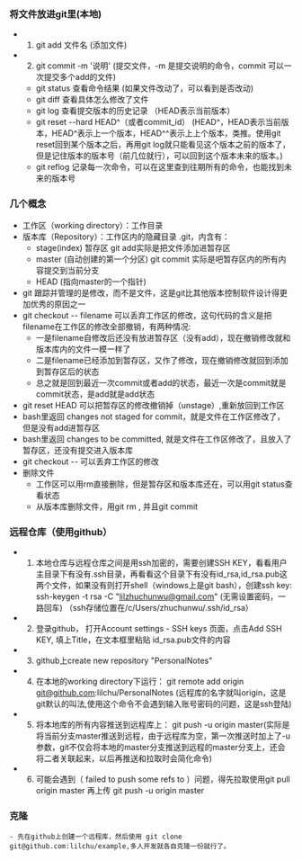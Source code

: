 ### 将文件放进git里(本地)
- 1. git add 文件名  (添加文件)
- 2. git commit -m '说明' (提交文件，-m 是提交说明的命令，commit 可以一次提交多个add的文件)
    - git status  查看命令结果 (如果文件改动了，可以看到是否改动)
    - git diff    查看具体怎么修改了文件
    - git log     查看提交版本的历史记录 （HEAD表示当前版本）
    - git reset --hard HEAD^（或者commit_id）  (HEAD^，HEAD表示当前版本，HEAD^表示上一个版本，HEAD^^表示上上个版本，类推。使用git reset回到某个版本之后，再用git log就只能看见这个版本之前的版本了，但是记住版本的版本号（前几位就行），可以回到这个版本未来的版本。)
    - git reflog  记录每一次命令，可以在这里查到往期所有的命令，也能找到未来的版本号

### 几个概念
- 工作区（working directory）：工作目录
- 版本库（Repository）：工作区内的隐藏目录 .git，内含有：
    - stage(index) 暂存区  git add实际是把文件添加进暂存区
    - master (自动创建的第一个分区) git commit 实际是吧暂存区内的所有内容提交到当前分支
    - HEAD (指向master的一个指针)
- git 跟踪并管理的是修改，而不是文件，这是git比其他版本控制软件设计得更加优秀的原因之一
- git checkout -- filename 可以丢弃工作区的修改，这句代码的含义是把filename在工作区的修改全部撤销，有两种情况:
    - 一是filename自修改后还没有放进暂存区（没有add），现在撤销修改就和版本库内的文件一模一样了
    - 二是filename已经添加到暂存区，又作了修改，现在撤销修改就回到添加到暂存区后的状态
    - 总之就是回到最近一次commit或者add的状态，最近一次是commit就是commit状态，是add就是add状态
- git reset HEAD <filename> 可以把暂存区的修改撤销掉（unstage）,重新放回到工作区
- bash里返回 changes not staged for commit，就是文件在工作区修改了，但是没有add进暂存区
- bash里返回 changes to be committed, 就是文件在工作区修改了，且放入了暂存区，还没有提交进入版本库
- git checkout -- <filename> 可以丢弃工作区的修改
- 删除文件
    - 工作区可以用rm直接删除，但是暂存区和版本库还在，可以用git status查看状态
    - 从版本库删除文件，用git rm <filename>, 并且git commit

### 远程仓库（使用github）
- 1. 本地仓库与远程仓库之间是用ssh加密的，需要创建SSH KEY，看看用户主目录下有没有.ssh目录，再看看这个目录下有没有id_rsa,id_rsa.pub这两个文件，如果没有则打开shell（windows上是git bash），创建ssh key: ssh-keygen -t rsa -C "lilzhuchunwu@gmail.com" (无需设置密码，一路回车)  （ssh存储位置在/c/Users/zhuchunwu/.ssh/id_rsa）
- 2. 登录github， 打开Account settings - SSH keys 页面，点击Add SSH KEY, 填上Title，在文本框里粘贴 id_rsa.pub文件的内容
- 3. github上create new repository "PersonalNotes"
- 4. 在本地的working directory下运行： git remote add origin git@github.com:lilchu/PersonalNotes (远程库的名字就叫origin，这是git默认的叫法,使用这个命令不会遇到输入账号密码的问题，这是ssh登陆) 
- 5. 将本地库的所有内容推送到远程库上： git push -u origin master(实际是将当前分支master推送到远程，由于远程库为空，第一次推送时加上了-u参数，git不仅会将本地的master分支推送到远程的master分支上，还会将二者关联起来，以后再推送和拉取时会简化命令)
- 6. 可能会遇到（ failed to push some refs to ）问题，得先拉取使用git pull origin master 再上传 git push -u origin master

### 克隆
    - 先在github上创建一个远程库，然后使用 git clone git@github.com:lilchu/example,多人开发就各自克隆一份就行了。